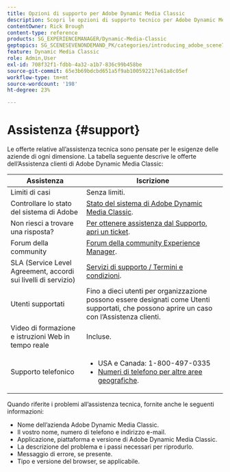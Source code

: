 ```yaml
---
title: Opzioni di supporto per Adobe Dynamic Media Classic
description: Scopri le opzioni di supporto tecnico per Adobe Dynamic Media Classic.
contentOwner: Rick Brough
content-type: reference
products: SG_EXPERIENCEMANAGER/Dynamic-Media-Classic
geptopics: SG_SCENESEVENONDEMAND_PK/categories/introducing_adobe_scene7
feature: Dynamic Media Classic
role: Admin,User
exl-id: 708f32f1-fdbb-4a32-a1b7-836c99b458be
source-git-commit: 65e3b69bdcbd651a5f9ab100592217e61a8c05ef
workflow-type: tm+mt
source-wordcount: '198'
ht-degree: 23%

---
```


# Assistenza {#support}

Le offerte relative all’assistenza tecnica sono pensate per le esigenze delle aziende di ogni dimensione. La tabella seguente descrive le offerte dell’Assistenza clienti di Adobe Dynamic Media Classic:

| Assistenza | Iscrizione |
| --- | --- |
| Limiti di casi | Senza limiti. |
| Controllare lo stato del sistema di Adobe | [Stato del sistema di Adobe Dynamic Media Classic](https://status.adobe.com/products/1175). |
| Non riesci a trovare una risposta? | [Per ottenere assistenza dal Supporto, apri un ticket](https://experienceleague.adobe.com/?support-solution=General#support). |
| Forum della community | [Forum della community Experience Manager](https://experienceleaguecommunities.adobe.com/t5/adobe-experience-manager/ct-p/adobe-experience-manager-community). |
| SLA (Service Level Agreement, accordi sui livelli di servizio) | [Servizi di supporto / Termini e condizioni](https://helpx.adobe.com/support/programs/support-policies-terms-conditions.html). |
| Utenti supportati | Fino a dieci utenti per organizzazione possono essere designati come Utenti supportati, che possono aprire un caso con l’Assistenza clienti. |
| Video di formazione e istruzioni Web in tempo reale | Incluse. |
| Supporto telefonico | <ul><li>USA e Canada: 1-800-497-0335 </li><li>[Numeri di telefono per altre aree geografiche](https://experienceleague.adobe.com/?support-tab=home#support). </li></ul> |

<!-- |Create a support case| [https://helpx.adobe.com/enterprise/admin-guide.html/enterprise/using/support-for-experience-cloud.ug.html](https://helpx.adobe.com/enterprise/admin-guide.html/enterprise/using/support-for-experience-cloud.ug.html) | -->

Quando riferite i problemi all’assistenza tecnica, fornite anche le seguenti informazioni:

* Nome dell’azienda Adobe Dynamic Media Classic.
* Il vostro nome, numero di telefono e indirizzo e-mail.
* Applicazione, piattaforma e versione di Adobe Dynamic Media Classic.
* La descrizione del problema e i passi necessari per riprodurlo.
* Messaggio di errore, se presente.
* Tipo e versione del browser, se applicabile.
